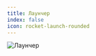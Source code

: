 ```yaml
---
title: Лаунчер
index: false
icon: rocket-launch-rounded
---
```


![Лаунчер](https://github.com/user-attachments/assets/726c8c96-35f0-4867-8608-d025c3fa2ece)

<Catalog />
